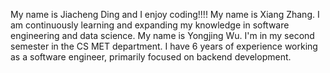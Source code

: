 My name is Jiacheng Ding and I enjoy coding!!!!
My name is Xiang Zhang. I am continuously learning and expanding my knowledge in software engineering and data science.
My name is Yongjing Wu. I'm in my second semester in the CS MET department. I have 6 years of experience working as a software engineer, primarily focused on backend development.